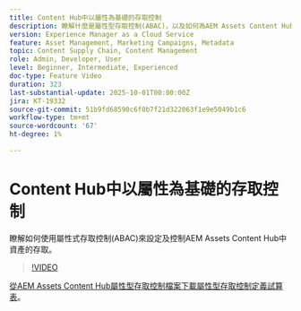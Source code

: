 ```yaml
---
title: Content Hub中以屬性為基礎的存取控制
description: 瞭解什麼是屬性型存取控制(ABAC)，以及如何為AEM Assets Content Hub設定它們。
version: Experience Manager as a Cloud Service
feature: Asset Management, Marketing Campaigns, Metadata
topic: Content Supply Chain, Content Management
role: Admin, Developer, User
level: Beginner, Intermediate, Experienced
doc-type: Feature Video
duration: 323
last-substantial-update: 2025-10-01T00:00:00Z
jira: KT-19332
source-git-commit: 51b9fd68590c6f0b7f21d322063f1e9e5049b1c6
workflow-type: tm+mt
source-wordcount: '67'
ht-degree: 1%

---
```



# Content Hub中以屬性為基礎的存取控制

瞭解如何使用屬性式存取控制(ABAC)來設定及控制AEM Assets Content Hub中資產的存取。

>[!VIDEO](https://video.tv.adobe.com/v/3475413/?learn=on&enablevpops)

[從AEM Assets Content Hub屬性型存取控制檔案下載屬性型存取控制定義試算表](https://experienceleague.adobe.com/zh-hant/docs/experience-manager-cloud-service/content/assets/content-hub/attribute-based-access-control)。
